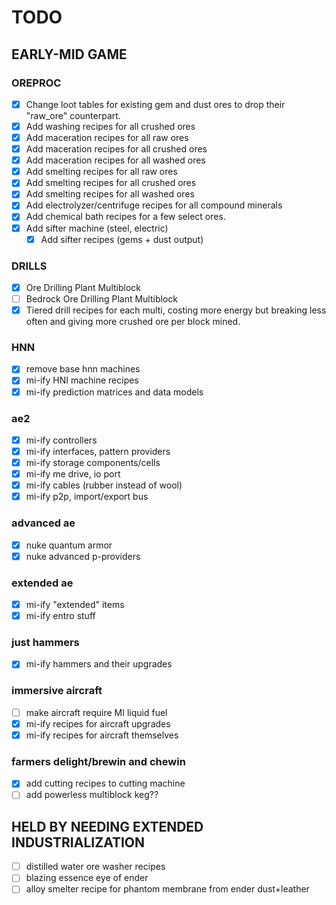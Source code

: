 # TODO

## EARLY-MID GAME

### OREPROC

- [x] Change loot tables for existing gem and dust ores to drop their "raw_ore" counterpart.
- [x] Add washing recipes for all crushed ores
- [x] Add maceration recipes for all raw ores
- [x] Add maceration recipes for all crushed ores
- [x] Add maceration recipes for all washed ores
- [x] Add smelting recipes for all raw ores
- [x] Add smelting recipes for all crushed ores
- [x] Add smelting recipes for all washed ores
- [x] Add electrolyzer/centrifuge recipes for all compound minerals
- [x] Add chemical bath recipes for a few select ores.
- [x] Add sifter machine (steel, electric)
  - [x] Add sifter recipes (gems + dust output)

### DRILLS

- [x] Ore Drilling Plant Multiblock
- [ ] Bedrock Ore Drilling Plant Multiblock
- [x] Tiered drill recipes for each multi, costing more energy but breaking less often and giving more crushed ore per block mined.

### HNN

- [x] remove base hnn machines
- [x] mi-ify HNI machine recipes
- [x] mi-ify prediction matrices and data models

### ae2

- [x] mi-ify controllers
- [x] mi-ify interfaces, pattern providers
- [x] mi-ify storage components/cells
- [x] mi-ify me drive, io port
- [x] mi-ify cables (rubber instead of wool)
- [x] mi-ify p2p, import/export bus

### advanced ae

- [x] nuke quantum armor
- [x] nuke advanced p-providers

### extended ae

- [x] mi-ify "extended" items
- [x] mi-ify entro stuff

### just hammers

- [x] mi-ify hammers and their upgrades

### immersive aircraft

- [ ] make aircraft require MI liquid fuel
- [x] mi-ify recipes for aircraft upgrades
- [x] mi-ify recipes for aircraft themselves

### farmers delight/brewin and chewin

- [x] add cutting recipes to cutting machine
- [ ] add powerless multiblock keg??

## HELD BY NEEDING EXTENDED INDUSTRIALIZATION

- [ ] distilled water ore washer recipes
- [ ] blazing essence eye of ender
- [ ] alloy smelter recipe for phantom membrane from ender dust+leather
